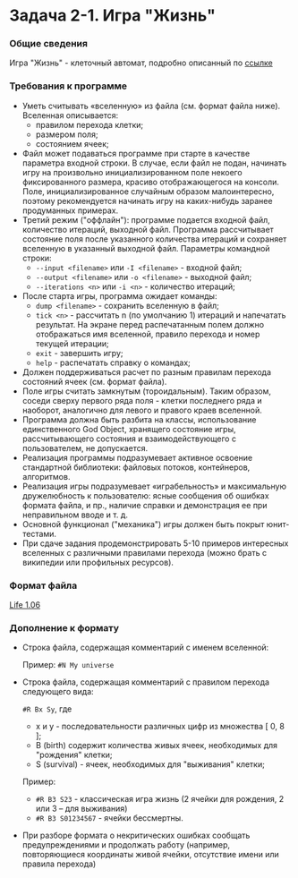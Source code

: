 # Задача 2-1. Игра "Жизнь"

### Общие сведения

Игра "Жизнь" - клеточный автомат, подробно описанный по [ссылке](http://en.wikipedia.org/wiki/Conway's_Game_of_Life)

### Требования к программе

+ Уметь считывать «вселенную» из файла (см. формат файла ниже). Вселенная описывается:
    + правилом перехода клетки;
    + размером поля;
    + состоянием ячеек;
+ Файл может подаваться программе при старте в качестве параметра входной строки. В случае, если файл не подан, начинать
  игру на произвольно инициализированном поле некоего фиксированного размера, красиво отображающегося на консоли. Поле,
  инициализированное случайным образом малоинтересно, поэтому рекомендуется начинать игру на каких-нибудь заранее
  продуманных примерах.
+ Третий режим ("оффлайн"): программе подается входной файл, количество итераций, выходной файл. Программа рассчитывает
  состояние поля после указанного количества итераций и сохраняет вселенную в указанный выходной файл. Параметры
  командной строки:
    + `--input <filename>` или `-I <filename>` - входной файл;
    + `--output <filename>` или `-o <filename>` - выходной файл;
    + `--iterations <n>` или `-i <n>` - количество итераций;
+ После старта игры, программа ожидает команды:
    + `dump <filename>` - сохранить вселенную в файл;
    + `tick <n>` - рассчитать n (по умолчанию 1) итераций и напечатать результат. На экране перед распечатанным полем
      должно отображаться имя вселенной, правило перехода и номер текущей итерации;
    + `exit` - завершить игру;
    + `help` - распечатать справку о командах;
+ Должен поддерживаться расчет по разным правилам перехода состояний ячеек (см. формат файла).
+ Поле игры считать замкнутым (тороидальным). Таким образом, соседи сверху первого ряда поля - клетки последнего ряда и
  наоборот, аналогично для левого и правого краев вселенной.
+ Программа должна быть разбита на классы, использование единственного God Object, хранящего состояние игры,
  рассчитывающего состояния и взаимодействующего с пользователем, не допускается.
+ Реализация программы подразумевает активное освоение стандартной библиотеки: файловых потоков, контейнеров,
  алгоритмов.
+ Реализация игры подразумевает «играбельность» и максимальную дружелюбность к пользователю: ясные сообщения об ошибках
  формата файла, и пр., наличие справки и демонстрация ее при неправильном вводе и т. д.
+ Основной функционал ("механика") игры должен быть покрыт юнит-тестами.
+ При сдаче задания продемонстрировать 5-10 примеров интересных вселенных с различными правилами перехода (можно брать с
  википедии или профильных ресурсов).

### Формат файла

[Life 1.06](http://conwaylife.com/wiki/Life_1.06)

### Дополнение к формату

+ Строка файла, содержащая комментарий с именем вселенной:

  Пример: `#N My universe`
+ Строка файла, содержащая комментарий с правилом перехода следующего вида:

  `#R Bx Sy`, где
    + x и y - последовательности различных цифр из множества [ 0, 8 ];
    + B (birth) содержит количества живых ячеек, необходимых для "рождения" клетки;
    + S (survival) - ячеек, необходимых для "выживания" клетки;

  Пример:
    + `#R B3 S23` - классическая игра жизнь (2 ячейки для рождения, 2 или 3 – для выживания)
    + `#R B3 S01234567` - ячейки бессмертны.

+ При разборе формата о некритических ошибках сообщать предупреждениями и продолжать работу (например, повторяющиеся
  координаты живой ячейки, отсутствие имени или правила перехода)
